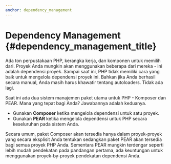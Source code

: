 ```yaml
---
anchor: dependency_management
---
```


# Dependency Management {#dependency_management_title}

Ada ton perpustakaan PHP, kerangka kerja, dan komponen untuk memilih dari. Proyek Anda mungkin akan menggunakan beberapa dari mereka - ini adalah dependensi proyek. Sampai saat ini, PHP tidak memiliki cara yang baik untuk mengelola dependensi proyek ini. Bahkan jika Anda berhasil secara manual, Anda masih harus khawatir tentang autoloaders. Tidak ada lagi.

Saat ini ada dua sistem manajemen paket utama untuk PHP - Komposer dan PEAR. Mana yang tepat bagi Anda? Jawabannya adalah keduanya.

 * Gunakan **Composer** ketika mengelola dependensi untuk satu proyek.
 * Gunakan **PEAR** ketika mengelola dependensi untuk PHP secara keseluruhan pada sistem Anda.

Secara umum, paket Composer akan tersedia hanya dalam proyek-proyek yang secara eksplisit Anda tentukan sedangkan paket PEAR akan tersedia bagi semua proyek PHP Anda. Sementara PEAR mungkin terdengar seperti lebih mudah pendekatan pada pandangan pertama, ada keuntungan untuk menggunakan proyek-by-proyek pendekatan dependensi Anda.
